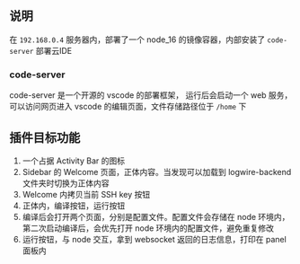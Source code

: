 ## 说明
在 `192.168.0.4` 服务器内，部署了一个 node_16 的镜像容器，内部安装了 `code-server` 部署云IDE

### code-server
code-server 是一个开源的 vscode 的部署框架， 运行后会启动一个 web 服务，可以访问网页进入 vscode 的编辑页面，文件存储路径位于 `/home` 下

## 插件目标功能

1. 一个占据 Activity Bar 的图标
2. Sidebar 的 Welcome 页面，正体内容。当发现可以加载到 logwire-backend 文件夹时切换为正体内容
3. Welcome 内拷贝当前 SSH key 按钮
4. 正体内，编译按钮，运行按钮
5. 编译后会打开两个页面，分别是配置文件。配置文件会存储在 node 环境内，第二次启动编译后，会优先打开 node 环境内的配置文件，避免重复修改
6. 运行按钮，与 node 交互，拿到 websocket 返回的日志信息，打印在 panel 面板内
